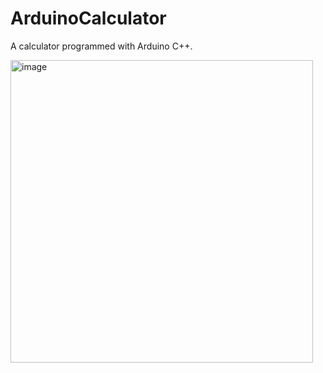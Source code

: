 # ArduinoCalculator

A calculator programmed with Arduino C++.


<img width="484" alt="image" src="https://user-images.githubusercontent.com/87431333/189530949-d65b5c8f-97b6-422d-bb7e-c192a7005282.png">
